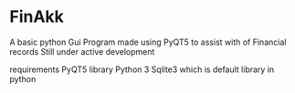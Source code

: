 # FinAkk
A basic python Gui  Program made using PyQT5 to assist with of Financial records
Still under active development


requirements
PyQT5 library 
Python 3 
Sqlite3 which is default library in python
